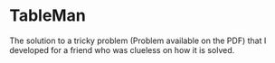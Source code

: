 # TableMan
The solution to a tricky problem (Problem available on the PDF) that I developed for a friend who was clueless on how it is solved.

